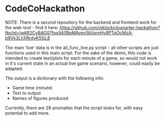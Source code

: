 # CodeCoHackathon

NOTE: There is a second repository for the backend and frontend work for the web-tool - find it here:
https://github.com/nikiis/kicksmarter-hackathon?fbclid=IwAR2CvBAG07fps940BpMAyey5bVarnHy8PTpOcMzA-b9Vk3LhXRrdyK55iL8

The main 'live' data is in the all_func_live.py script - all other scripts are just functions used in this main script. For the sake of the demo, this code is intended to create text/plots for each minute of a game, so would not work in it's current state in an actual live game scenario, however, could easily be adapted. 

The output is a dictionary with the following info: 
- Game time (minute)
- Text to output
- Names of figures produced

Currently, there are 28 anomalies that the script looks for, with easy potential to add more.
